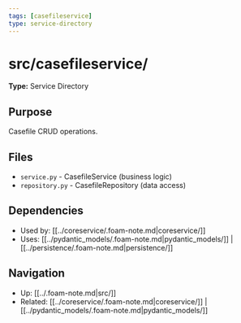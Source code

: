 ```yaml
---
tags: [casefileservice]
type: service-directory
---
```


# src/casefileservice/

**Type:** Service Directory

## Purpose
Casefile CRUD operations.

## Files
- `service.py` - CasefileService (business logic)
- `repository.py` - CasefileRepository (data access)

## Dependencies
- Used by: [[../coreservice/.foam-note.md|coreservice/]]
- Uses: [[../pydantic_models/.foam-note.md|pydantic_models/]] | [[../persistence/.foam-note.md|persistence/]]

## Navigation
- Up: [[../.foam-note.md|src/]]
- Related: [[../coreservice/.foam-note.md|coreservice/]] | [[../pydantic_models/.foam-note.md|pydantic_models/]]
